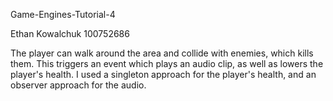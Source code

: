 Game-Engines-Tutorial-4

Ethan Kowalchuk
100752686

The player can walk around the area and collide
with enemies, which kills them.  This triggers an event
which plays an audio clip, as well as lowers the player's
health.  I used a singleton approach for the player's health,
and an observer approach for the audio.